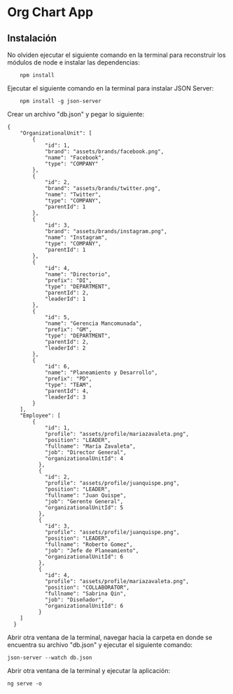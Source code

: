 # Org Chart App

## Instalación

No olviden ejecutar el siguiente comando en la terminal para reconstruir los módulos de node e instalar las dependencias:
```
	npm install
```

Ejecutar el siguiente comando en la terminal para instalar JSON Server:
```
	npm install -g json-server
```
Crear un archivo "db.json" y pegar lo siguiente:
```
{
    "OrganizationalUnit": [
        {
            "id": 1,
            "brand": "assets/brands/facebook.png",
            "name": "Facebook",
            "type": "COMPANY"
        },
        {
            "id": 2,
            "brand": "assets/brands/twitter.png",
            "name": "Twitter",
            "type": "COMPANY",
            "parentId": 1
        },
        {
            "id": 3,
            "brand": "assets/brands/instagram.png",
            "name": "Instagram",
            "type": "COMPANY",
            "parentId": 1
        },
        {
            "id": 4,
            "name": "Directorio",
            "prefix": "DI",
            "type": "DEPARTMENT",
            "parentId": 2,
            "leaderId": 1
        },
        {
            "id": 5,
            "name": "Gerencia Mancomunada",
            "prefix": "GM",
            "type": "DEPARTMENT",
            "parentId": 2,
            "leaderId": 2
        },
        {
            "id": 6,
            "name": "Planeamiento y Desarrollo",
            "prefix": "PD",
            "type": "TEAM",
            "parentId": 4,
            "leaderId": 3
        }
    ],
    "Employee": [
        {
            "id": 1,
            "profile": "assets/profile/mariazavaleta.png",
            "position": "LEADER",
            "fullname": "María Zavaleta",
            "job": "Director General",
            "organizationalUnitId": 4
          },
          {
            "id": 2,
            "profile": "assets/profile/juanquispe.png",
            "position": "LEADER",
            "fullname": "Juan Quispe",
            "job": "Gerente General",
            "organizationalUnitId": 5
          },
          {
            "id": 3,
            "profile": "assets/profile/juanquispe.png",
            "position": "LEADER",
            "fullname": "Roberto Gomez",
            "job": "Jefe de Planeamiento",
            "organizationalUnitId": 6
          },
          {
            "id": 4,
            "profile": "assets/profile/mariazavaleta.png",
            "position": "COLLABORATOR",
            "fullname": "Sabrina Qin",
            "job": "Diseñador",
            "organizationalUnitId": 6
          }
    ]
  }
```

Abrir otra ventana de la terminal, navegar hacia la carpeta en donde se encuentra su archivo "db.json" y ejecutar el siguiente comando:
```
json-server --watch db.json
```

Abrir otra ventana de la terminal y ejecutar la aplicación:
```
ng serve -o
```
